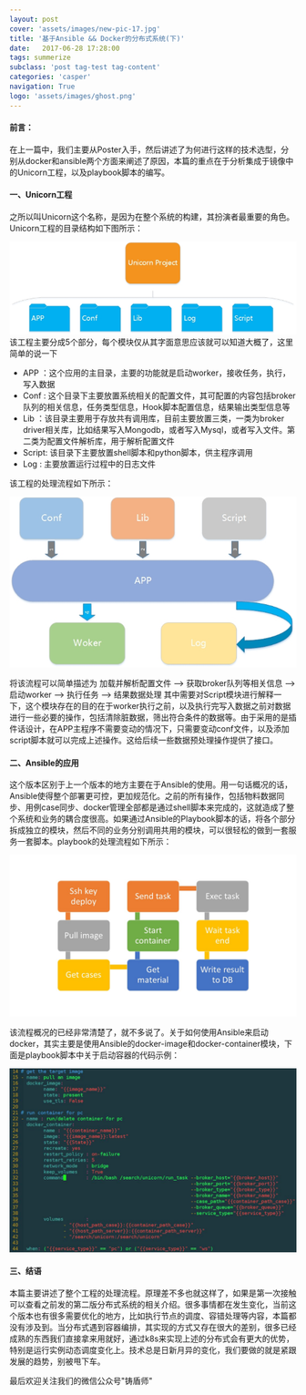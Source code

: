 ```yaml
---
layout: post
cover: 'assets/images/new-pic-17.jpg'
title: '基于Ansible && Docker的分布式系统(下)'
date:   2017-06-28 17:28:00
tags: summerize
subclass: 'post tag-test tag-content'
categories: 'casper'
navigation: True
logo: 'assets/images/ghost.png'
---
```


<h4>前言：</h4>
在上一篇中，我们主要从Poster入手，然后讲述了为何进行这样的技术选型，分别从docker和ansible两个方面来阐述了原因，本篇的重点在于分析集成于镜像中的Unicorn工程，以及playbook脚本的编写。

<h4>一、Unicorn工程</h4>
之所以叫Unicorn这个名称，是因为在整个系统的构建，其扮演者最重要的角色。Unicorn工程的目录结构如下图所示：

![](/images/unicorn/directory.jpg)
该工程主要分成5个部分，每个模块仅从其字面意思应该就可以知道大概了，这里简单的说一下

- APP   ：这个应用的主目录，主要的功能就是启动worker，接收任务，执行，写入数据
- Conf  : 这个目录下主要放置系统相关的配置文件，其可配置的内容包括broker队列的相关信息，任务类型信息，Hook脚本配置信息，结果输出类型信息等
- Lib   ：该目录主要用于存放共有调用库，目前主要放置三类，一类为broker driver相关库，比如结果写入Mongodb，或者写入Mysql，或者写入文件。第二类为配置文件解析库，用于解析配置文件
- Script: 该目录下主要放置shell脚本和python脚本，供主程序调用
- Log   : 主要放置运行过程中的日志文件

该工程的处理流程如下所示：

![](/images/unicorn/flow.jpg)

将该流程可以简单描述为 加载并解析配置文件 --> 获取broker队列等相关信息 --> 启动worker --> 执行任务  --> 结果数据处理
其中需要对Script模块进行解释一下，这个模块存在的目的在于worker执行之前，以及执行完写入数据之前对数据进行一些必要的操作，包括清除脏数据，筛出符合条件的数据等。由于采用的是插件话设计，在APP主程序不需要变动的情况下，只需要变动conf文件，以及添加script脚本就可以完成上述操作。这给后续一些数据预处理操作提供了接口。


<h4>二、Ansible的应用</h4>
这个版本区别于上一个版本的地方主要在于Ansible的使用。用一句话概况的话，Ansible使得整个部署更可控，更加规范化。之前的所有操作，包括物料数据同步、用例case同步、docker管理全部都是通过shell脚本来完成的，这就造成了整个系统和业务的耦合度很高。如果通过Ansible的Playbook脚本的话，将各个部分拆成独立的模块，然后不同的业务分别调用共用的模块，可以很轻松的做到一套服务一套脚本。playbook的处理流程如下所示：

![](/images/unicorn/flow2.jpg)

该流程概况的已经非常清楚了，就不多说了。关于如何使用Ansible来启动docker，其实主要是使用Ansible的docker-image和docker-container模块，下面是playbook脚本中关于启动容器的代码示例：

![](/images/unicorn/code.jpg)

<h4>三、结语</h4>
本篇主要讲述了整个工程的处理流程。原理差不多也就这样了，如果是第一次接触可以查看之前发的第二版分布式系统的相关介绍。很多事情都在发生变化，当前这个版本也有很多需要优化的地方，比如执行节点的调度、容错处理等内容，本篇都没有涉及到。当分布式遇到容器编排，其实现的方式又存在很大的差别，很多已经成熟的东西我们直接拿来用就好，通过k8s来实现上述的分布式会有更大的优势，特别是运行实例动态调度变化上。技术总是日新月异的变化，我们要做的就是紧跟发展的趋势，别被甩下车。

最后欢迎关注我们的微信公众号"铸盾师"

